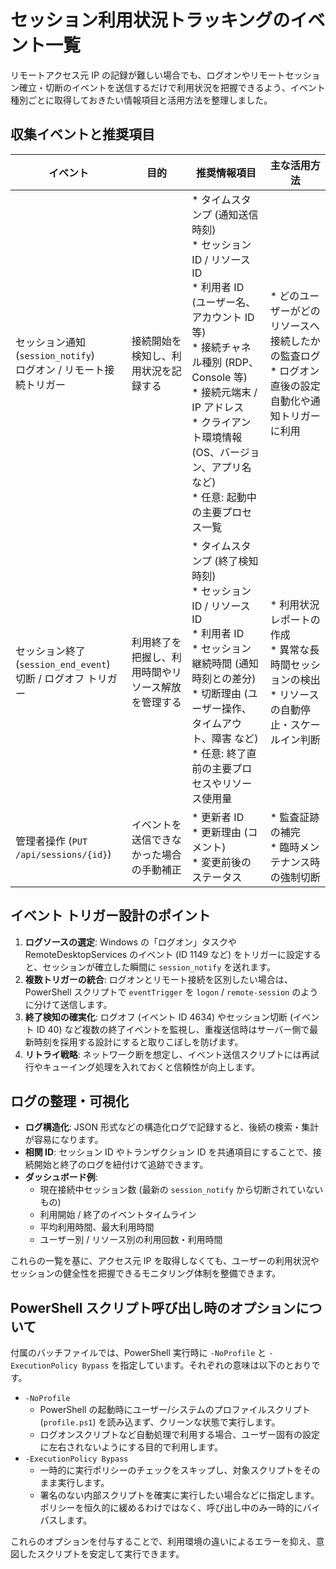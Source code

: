 # セッション利用状況トラッキングのイベント一覧

リモートアクセス元 IP の記録が難しい場合でも、ログオンやリモートセッション確立・切断のイベントを送信するだけで利用状況を把握できるよう、イベント種別ごとに取得しておきたい情報項目と活用方法を整理しました。

## 収集イベントと推奨項目

| イベント | 目的 | 推奨情報項目 | 主な活用方法 |
| --- | --- | --- | --- |
| セッション通知 (`session_notify`)<br>ログオン / リモート接続トリガー | 接続開始を検知し、利用状況を記録する | * タイムスタンプ (通知送信時刻)<br>* セッション ID / リソース ID<br>* 利用者 ID (ユーザー名、アカウント ID 等)<br>* 接続チャネル種別 (RDP、Console 等)<br>* 接続元端末 / IP アドレス<br>* クライアント環境情報 (OS、バージョン、アプリ名など)<br>* 任意: 起動中の主要プロセス一覧 | * どのユーザーがどのリソースへ接続したかの監査ログ<br>* ログオン直後の設定自動化や通知トリガーに利用 |
| セッション終了 (`session_end_event`)<br>切断 / ログオフ トリガー | 利用終了を把握し、利用時間やリソース解放を管理する | * タイムスタンプ (終了検知時刻)<br>* セッション ID / リソース ID<br>* 利用者 ID<br>* セッション継続時間 (通知時刻との差分)<br>* 切断理由 (ユーザー操作、タイムアウト、障害 など)<br>* 任意: 終了直前の主要プロセスやリソース使用量 | * 利用状況レポートの作成<br>* 異常な長時間セッションの検出<br>* リソースの自動停止・スケールイン判断 |
| 管理者操作 (`PUT /api/sessions/{id}`) | イベントを送信できなかった場合の手動補正 | * 更新者 ID<br>* 更新理由 (コメント)<br>* 変更前後のステータス | * 監査証跡の補完<br>* 臨時メンテナンス時の強制切断 |

## イベント トリガー設計のポイント

1. **ログソースの選定**: Windows の「ログオン」タスクや RemoteDesktopServices のイベント (ID 1149 など) をトリガーに設定すると、セッションが確立した瞬間に `session_notify` を送れます。
2. **複数トリガーの統合**: ログオンとリモート接続を区別したい場合は、PowerShell スクリプトで `eventTrigger` を `logon` / `remote-session` のように分けて送信します。
3. **終了検知の確実化**: ログオフ (イベント ID 4634) やセッション切断 (イベント ID 40) など複数の終了イベントを監視し、重複送信時はサーバー側で最新時刻を採用する設計にすると取りこぼしを防げます。
4. **リトライ戦略**: ネットワーク断を想定し、イベント送信スクリプトには再試行やキューイング処理を入れておくと信頼性が向上します。

## ログの整理・可視化

- **ログ構造化**: JSON 形式などの構造化ログで記録すると、後続の検索・集計が容易になります。
- **相関 ID**: セッション ID やトランザクション ID を共通項目にすることで、接続開始と終了のログを紐付けて追跡できます。
- **ダッシュボード例**:
  - 現在接続中セッション数 (最新の `session_notify` から切断されていないもの)
  - 利用開始 / 終了のイベントタイムライン
  - 平均利用時間、最大利用時間
  - ユーザー別 / リソース別の利用回数・利用時間

これらの一覧を基に、アクセス元 IP を取得しなくても、ユーザーの利用状況やセッションの健全性を把握できるモニタリング体制を整備できます。

## PowerShell スクリプト呼び出し時のオプションについて

付属のバッチファイルでは、PowerShell 実行時に `-NoProfile` と `-ExecutionPolicy Bypass` を指定しています。それぞれの意味は以下のとおりです。

- `-NoProfile`
  - PowerShell の起動時にユーザー/システムのプロファイルスクリプト (`profile.ps1`) を読み込まず、クリーンな状態で実行します。
  - ログオンスクリプトなど自動処理で利用する場合、ユーザー固有の設定に左右されないようにする目的で利用します。
- `-ExecutionPolicy Bypass`
  - 一時的に実行ポリシーのチェックをスキップし、対象スクリプトをそのまま実行します。
  - 署名のない内部スクリプトを確実に実行したい場合などに指定します。ポリシーを恒久的に緩めるわけではなく、呼び出し中のみ一時的にバイパスします。

これらのオプションを付与することで、利用環境の違いによるエラーを抑え、意図したスクリプトを安定して実行できます。
